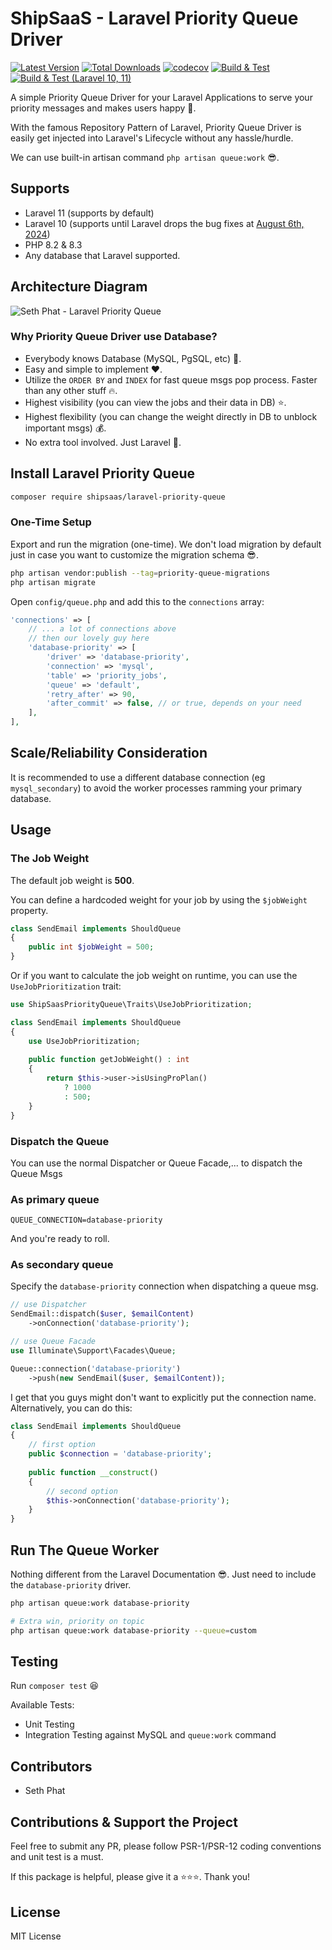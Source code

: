 # ShipSaaS - Laravel Priority Queue Driver

[![Latest Version](http://poser.pugx.org/shipsaas/laravel-priority-queue/v)](https://packagist.org/packages/shipsaas/laravel-priority-queue)
[![Total Downloads](http://poser.pugx.org/shipsaas/laravel-priority-queue/downloads)](https://packagist.org/packages/shipsaas/laravel-priority-queue)
[![codecov](https://codecov.io/gh/shipsaas/laravel-priority-queue/branch/main/graph/badge.svg?token=V3HOOR12HA)](https://codecov.io/gh/shipsaas/laravel-priority-queue)
[![Build & Test](https://github.com/shipsaas/laravel-priority-queue/actions/workflows/build.yml/badge.svg)](https://github.com/shipsaas/laravel-priority-queue/actions/workflows/build.yml)
[![Build & Test (Laravel 10, 11)](https://github.com/shipsaas/laravel-priority-queue/actions/workflows/build-laravel.yml/badge.svg)](https://github.com/shipsaas/laravel-priority-queue/actions/workflows/build-laravel.yml)

A simple Priority Queue Driver for your Laravel Applications to serve your priority messages and 
makes users happy 🔋.

With the famous Repository Pattern of Laravel, Priority Queue Driver is easily get injected into
Laravel's Lifecycle without any hassle/hurdle.

We can use built-in artisan command `php artisan queue:work` 😎.

## Supports
- Laravel 11 (supports by default)
- Laravel 10 (supports until Laravel drops the bug fixes at [August 6th, 2024](https://laravel.com/docs/11.x/releases))
- PHP 8.2 & 8.3
- Any database that Laravel supported.

## Architecture Diagram

![Seth Phat - Laravel Priority Queue](https://i.imgur.com/H8OEMhQ.png)


### Why Priority Queue Driver use Database?

- Everybody knows Database (MySQL, PgSQL, etc) 👀.
- Easy and simple to implement ❤️.
- Utilize the `ORDER BY` and `INDEX` for fast queue msgs pop process. Faster than any other stuff 🔥.
- Highest visibility (you can view the jobs and their data in DB) ⭐️.
- Highest flexibility (you can change the weight directly in DB to unblock important msgs) 💰.
- No extra tool involved. Just Laravel 🥰.

## Install Laravel Priority Queue

```bash
composer require shipsaas/laravel-priority-queue
```

### One-Time Setup

Export and run the migration (one-time). We don't load migration by default just in case you want to customize the migration schema 😎.

```bash
php artisan vendor:publish --tag=priority-queue-migrations
php artisan migrate
```

Open `config/queue.php` and add this to the `connections` array:

```php
'connections' => [
    // ... a lot of connections above
    // then our lovely guy here
    'database-priority' => [
        'driver' => 'database-priority',
        'connection' => 'mysql',
        'table' => 'priority_jobs',
        'queue' => 'default',
        'retry_after' => 90,
        'after_commit' => false, // or true, depends on your need
    ],
],
```

## Scale/Reliability Consideration

It is recommended to use a different database connection (eg `mysql_secondary`) to avoid the worker processes ramming your 
primary database.

## Usage

### The Job Weight

The default job weight is **500**.

You can define a hardcoded weight for your job by using the `$jobWeight` property.

```php
class SendEmail implements ShouldQueue
{
    public int $jobWeight = 500;
}
```

Or if you want to calculate the job weight on runtime, you can use the `UseJobPrioritization` trait:

```php
use ShipSaasPriorityQueue\Traits\UseJobPrioritization;

class SendEmail implements ShouldQueue
{
    use UseJobPrioritization;
    
    public function getJobWeight() : int
    {
        return $this->user->isUsingProPlan()
            ? 1000
            : 500;
    }
}
```

### Dispatch the Queue

You can use the normal Dispatcher or Queue Facade,... to dispatch the Queue Msgs

### As primary queue

```env
QUEUE_CONNECTION=database-priority
```

And you're ready to roll.

### As secondary queue
Specify the `database-priority` connection when dispatching a queue msg.

```php
// use Dispatcher
SendEmail::dispatch($user, $emailContent)
    ->onConnection('database-priority');

// use Queue Facade
use Illuminate\Support\Facades\Queue;

Queue::connection('database-priority')
    ->push(new SendEmail($user, $emailContent));
```

I get that you guys might don't want to explicitly put the connection name. Alternatively, you can do this:

```php
class SendEmail implements ShouldQueue
{
    // first option
    public $connection = 'database-priority';
    
    public function __construct()
    {
        // second option
        $this->onConnection('database-priority');
    }
}
```

## Run The Queue Worker

Nothing different from the Laravel Documentation 😎. Just need to include the `database-priority` driver.

```bash
php artisan queue:work database-priority

# Extra win, priority on topic
php artisan queue:work database-priority --queue=custom
```

## Testing

Run `composer test` 😆

Available Tests:

- Unit Testing
- Integration Testing against MySQL and `queue:work` command

## Contributors
- Seth Phat

## Contributions & Support the Project

Feel free to submit any PR, please follow PSR-1/PSR-12 coding conventions and unit test is a must.

If this package is helpful, please give it a ⭐️⭐️⭐️. Thank you!

## License
MIT License
